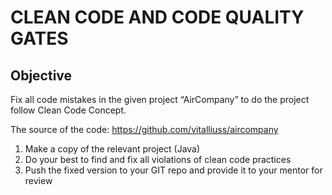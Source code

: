 # CLEAN CODE AND CODE QUALITY GATES

## Objective

Fix all code mistakes in the given project “AirCompany” to do the project follow Clean Code Concept.

The source of the code: https://github.com/vitalliuss/aircompany

1.	Make a copy of the relevant project (Java)
2.	Do your best to find and fix all violations of clean code practices
3.	Push the fixed version to your GIT repo and provide it to your mentor for review
